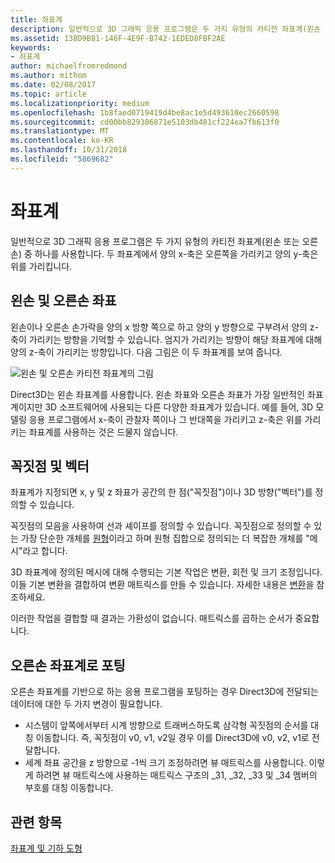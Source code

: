```yaml
---
title: 좌표계
description: 일반적으로 3D 그래픽 응용 프로그램은 두 가지 유형의 카티전 좌표계(왼손 또는 오른손) 중 하나를 사용합니다. 두 좌표계에서 양의 x-축은 오른쪽을 가리키고 양의 y-축은 위를 가리킵니다.
ms.assetid: 138D9B81-146F-4E9F-B742-1EDED8FBF2AE
keywords:
- 좌표계
author: michaelfromredmond
ms.author: mithom
ms.date: 02/08/2017
ms.topic: article
ms.localizationpriority: medium
ms.openlocfilehash: 1b8faed0719419d4be8ac1e5d493610ec2660598
ms.sourcegitcommit: cd00bb829306871e5103db481cf224ea7fb613f0
ms.translationtype: MT
ms.contentlocale: ko-KR
ms.lasthandoff: 10/31/2018
ms.locfileid: "5869682"
---
```

# <a name="coordinate-systems"></a>좌표계


일반적으로 3D 그래픽 응용 프로그램은 두 가지 유형의 카티전 좌표계(왼손 또는 오른손) 중 하나를 사용합니다. 두 좌표계에서 양의 x-축은 오른쪽을 가리키고 양의 y-축은 위를 가리킵니다.

## <a name="span-idleftandrighthandedcoordinatesspanspan-idleftandrighthandedcoordinatesspanspan-idleftandrighthandedcoordinatesspanleft-and-right-handed-coordinates"></a><span id="Left_and_right_handed_coordinates"></span><span id="left_and_right_handed_coordinates"></span><span id="LEFT_AND_RIGHT_HANDED_COORDINATES"></span>왼손 및 오른손 좌표


왼손이나 오른손 손가락을 양의 x 방향 쪽으로 하고 양의 y 방향으로 구부려서 양의 z-축이 가리키는 방향을 기억할 수 있습니다. 엄지가 가리키는 방향이 해당 좌표계에 대해 양의 z-축이 가리키는 방향입니다. 다음 그림은 이 두 좌표계를 보여 줍니다.

![왼손 및 오른손 카티전 좌표계의 그림](images/leftrght.png)

Direct3D는 왼손 좌표계를 사용합니다. 왼손 좌표와 오른손 좌표가 가장 일반적인 좌표계이지만 3D 소프트웨어에 사용되는 다른 다양한 좌표계가 있습니다. 예를 들어, 3D 모델링 응용 프로그램에서 x-축이 관찰자 쪽이나 그 반대쪽을 가리키고 z-축은 위를 가리키는 좌표계를 사용하는 것은 드물지 않습니다.

## <a name="span-idverticesandvectorsspanspan-idverticesandvectorsspanspan-idverticesandvectorsspanvertices-and-vectors"></a><span id="Vertices_and_vectors"></span><span id="vertices_and_vectors"></span><span id="VERTICES_AND_VECTORS"></span>꼭짓점 및 벡터


좌표계가 지정되면 x, y 및 z 좌표가 공간의 한 점("꼭짓점")이나 3D 방향("벡터")를 정의할 수 있습니다.

꼭짓점의 모음을 사용하여 선과 셰이프를 정의할 수 있습니다. 꼭짓점으로 정의할 수 있는 가장 단순한 개체를 [원형](primitives.md)이라고 하며 원형 집합으로 정의되는 더 복잡한 개체를 "메시"라고 합니다.

3D 좌표계에 정의된 메시에 대해 수행되는 기본 작업은 변환, 회전 및 크기 조정입니다. 이들 기본 변환을 결합하여 변환 매트릭스를 만들 수 있습니다. 자세한 내용은 [변환](transforms.md)을 참조하세요.

이러한 작업을 결합할 때 결과는 가환성이 없습니다. 매트릭스를 곱하는 순서가 중요합니다.

## <a name="span-idportingfromaright-handedcoordinatesystemspanspan-idportingfromaright-handedcoordinatesystemspanspan-idportingfromaright-handedcoordinatesystemspanporting-from-a-right-handed-coordinate-system"></a><span id="Porting_from_a_right-handed_coordinate_system"></span><span id="porting_from_a_right-handed_coordinate_system"></span><span id="PORTING_FROM_A_RIGHT-HANDED_COORDINATE_SYSTEM"></span>오른손 좌표계로 포팅


오른손 좌표계를 기반으로 하는 응용 프로그램을 포팅하는 경우 Direct3D에 전달되는 데이터에 대한 두 가지 변경이 필요합니다.

-   시스템이 앞쪽에서부터 시계 방향으로 트래버스하도록 삼각형 꼭짓점의 순서를 대칭 이동합니다. 즉, 꼭짓점이 v0, v1, v2일 경우 이를 Direct3D에 v0, v2, v1로 전달합니다.
-   세계 좌표 공간을 z 방향으로 -1씩 크기 조정하려면 뷰 매트릭스를 사용합니다. 이렇게 하려면 뷰 매트릭스에 사용하는 매트릭스 구조의 \_31, \_32, \_33 및 \_34 멤버의 부호를 대칭 이동합니다.

## <a name="span-idrelated-topicsspanrelated-topics"></a><span id="related-topics"></span>관련 항목


[좌표계 및 기하 도형](coordinate-systems-and-geometry.md)

 

 




